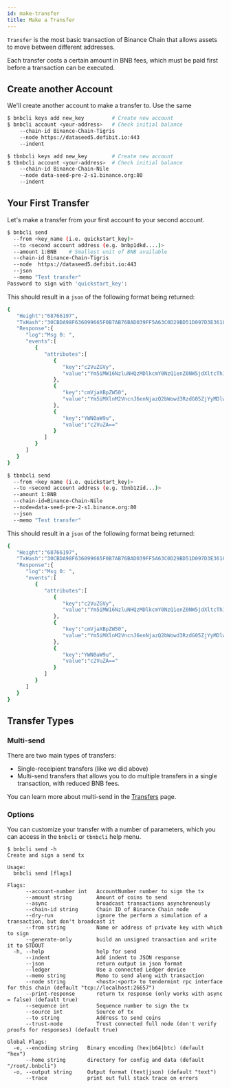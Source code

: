 ```yaml
---
id: make-transfer
title: Make a Transfer
---
```


`Transfer` is the most basic transaction of Binance Chain that allows assets to move between different addresses.

Each transfer costs a certain amount in BNB fees, which must be paid first before a transaction can be executed.

## Create another Account

We'll create another account to make a transfer to. Use the same

<!--DOCUSAURUS_CODE_TABS-->
<!--Mainnet CLI-->

```bash
$ bnbcli keys add new_key         # Create new account
$ bnbcli account <your-address>   # Check initial balance
    --chain-id Binance-Chain-Tigris
    --node https://dataseed5.defibit.io:443
    --indent
```

<!--Testnet CLI-->

```bash
$ tbnbcli keys add new_key        # Create new account
$ tbnbcli account <your-address>  # Check initial balance
    --chain-id Binance-Chain-Nile
    --node data-seed-pre-2-s1.binance.org:80
    --indent
```

<!--END_DOCUSAURUS_CODE_TABS-->

## Your First Transfer

Let's make a transfer from your first account to your second account.

<!--DOCUSAURUS_CODE_TABS-->
<!--Mainnet-->

```bash
$ bnbcli send
  --from <key_name (i.e. quickstart_key)>
  --to <second account address (e.g. bnbp1dkd....)>
  --amount 1:BNB    # Smallest unit of BNB available
  --chain-id Binance-Chain-Tigris
  --node  https://dataseed5.defibit.io:443
  --json
  --memo "Test transfer"
Password to sign with 'quickstart_key':
```

This should result in a `json` of the following format being returned:

```bash
{
   "Height":"68766197",
   "TxHash":"30CBDA98F636099665F0B7AB76BAD039FF5A63C0D29BD51D097D3E36188A5957",
   "Response":{
      "log":"Msg 0: ",
      "events":[
         {
            "attributes":[
               {
                  "key":"c2VuZGVy",
                  "value":"Ym5iMW16NzluNHQzMDlkcmY0NzQ1enZ0NW5jdXltcTh1N3huajdwdHh6"
               },
               {
                  "key":"cmVjaXBpZW50",
                  "value":"Ym5iMXlnM2VncnJ6enNjazQ2bWowd3RzdG05ZjYyMDlwcjB5ZWowdDA4"
               },
               {
                  "key":"YWN0aW9u",
                  "value":"c2VuZA=="
               }
            ]
         }
      ]
   }
}
```

<!--Testnet-->

```bash
$ tbnbcli send
  --from <key name (i.e. quickstart_key)>
  --to <second account address (e.g. tbnb12id...)>
  --amount 1:BNB
  --chain-id=Binance-Chain-Nile
  --node=data-seed-pre-2-s1.binance.org:80
  --json
  --memo "Test transfer"
```

This should result in a `json` of the following format being returned:

```bash
{
   "Height":"68766197",
   "TxHash":"30CBDA98F636099665F0B7AB76BAD039FF5A63C0D29BD51D097D3E36188A5957",
   "Response":{
      "log":"Msg 0: ",
      "events":[
         {
            "attributes":[
               {
                  "key":"c2VuZGVy",
                  "value":"Ym5iMW16NzluNHQzMDlkcmY0NzQ1enZ0NW5jdXltcTh1N3huajdwdHh6"
               },
               {
                  "key":"cmVjaXBpZW50",
                  "value":"Ym5iMXlnM2VncnJ6enNjazQ2bWowd3RzdG05ZjYyMDlwcjB5ZWowdDA4"
               },
               {
                  "key":"YWN0aW9u",
                  "value":"c2VuZA=="
               }
            ]
         }
      ]
   }
}
```

<!--END_DOCUSAURUS_CODE_TABS-->

## Transfer Types

### Multi-send

There are two main types of transfers:

- Single-receipient transfers (like we did above)
- Multi-send transfers that allows you to do multiple transfers in a single transaction, with reduced BNB fees.

You can learn more about multi-send in the [Transfers](../../transfer.md) page.

### Options

You can customize your transfer with a number of parameters, which you can access in the `bnbcli` or `tbnbcli` help menu.

```text
$ bnbcli send -h
Create and sign a send tx

Usage:
  bnbcli send [flags]

Flags:
      --account-number int   AccountNumber number to sign the tx
      --amount string        Amount of coins to send
      --async                broadcast transactions asynchronously
      --chain-id string      Chain ID of Binance Chain node
      --dry-run              ignore the perform a simulation of a transaction, but don't broadcast it
      --from string          Name or address of private key with which to sign
      --generate-only        build an unsigned transaction and write it to STDOUT
  -h, --help                 help for send
      --indent               Add indent to JSON response
      --json                 return output in json format
      --ledger               Use a connected Ledger device
      --memo string          Memo to send along with transaction
      --node string          <host>:<port> to tendermint rpc interface for this chain (default "tcp://localhost:26657")
      --print-response       return tx response (only works with async = false) (default true)
      --sequence int         Sequence number to sign the tx
      --source int           Source of tx
      --to string            Address to send coins
      --trust-node           Trust connected full node (don't verify proofs for responses) (default true)

Global Flags:
  -e, --encoding string   Binary encoding (hex|b64|btc) (default "hex")
      --home string       directory for config and data (default "/root/.bnbcli")
  -o, --output string     Output format (text|json) (default "text")
      --trace             print out full stack trace on errors
```
